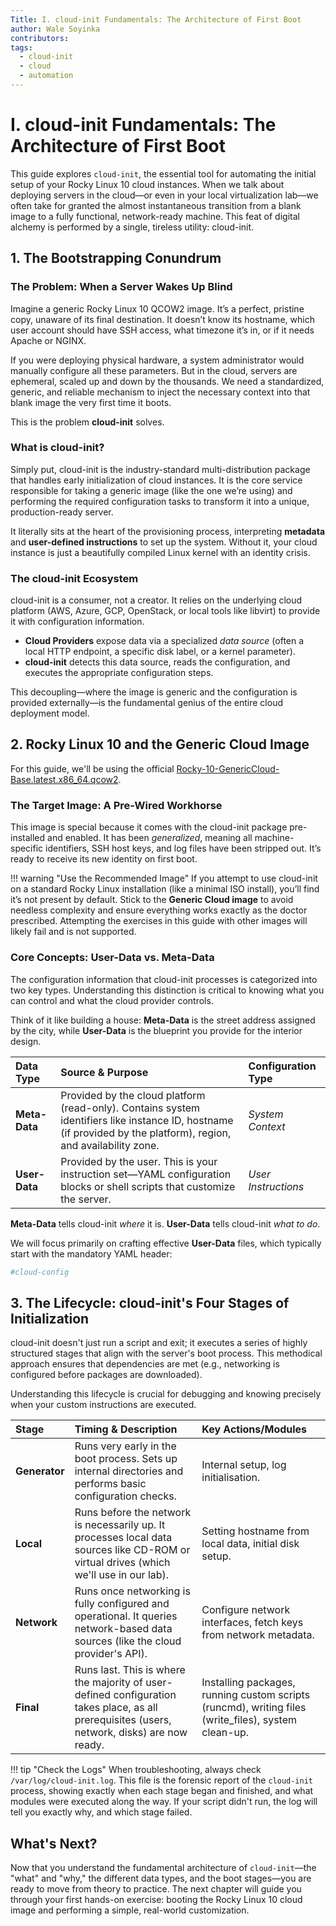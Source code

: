 ```yaml
---
Title: I. cloud-init Fundamentals: The Architecture of First Boot
author: Wale Soyinka
contributors:
tags:
  - cloud-init
  - cloud
  - automation
---
```



# **I. cloud-init Fundamentals: The Architecture of First Boot**

This guide explores `cloud-init`, the essential tool for automating the initial setup of your Rocky Linux 10 cloud instances. When we talk about deploying servers in the cloud—or even in your local virtualization lab—we often take for granted the almost instantaneous transition from a blank image to a fully functional, network-ready machine. This feat of digital alchemy is performed by a single, tireless utility: cloud-init.

## **1. The Bootstrapping Conundrum**

### **The Problem: When a Server Wakes Up Blind**

Imagine a generic Rocky Linux 10 QCOW2 image. It’s a perfect, pristine copy, unaware of its final destination. It doesn’t know its hostname, which user account should have SSH access, what timezone it’s in, or if it needs Apache or NGINX.

If you were deploying physical hardware, a system administrator would manually configure all these parameters. But in the cloud, servers are ephemeral, scaled up and down by the thousands. We need a standardized, generic, and reliable mechanism to inject the necessary context into that blank image the very first time it boots.

This is the problem **cloud-init** solves.

### **What is cloud-init?**

Simply put, cloud-init is the industry-standard multi-distribution package that handles early initialization of cloud instances. It is the core service responsible for taking a generic image (like the one we’re using) and performing the required configuration tasks to transform it into a unique, production-ready server.

It literally sits at the heart of the provisioning process, interpreting **metadata** and **user-defined instructions** to set up the system. Without it, your cloud instance is just a beautifully compiled Linux kernel with an identity crisis.

### **The cloud-init Ecosystem**

cloud-init is a consumer, not a creator. It relies on the underlying cloud platform (AWS, Azure, GCP, OpenStack, or local tools like libvirt) to provide it with configuration information.

*   **Cloud Providers** expose data via a specialized *data source* (often a local HTTP endpoint, a specific disk label, or a kernel parameter).
*   **cloud-init** detects this data source, reads the configuration, and executes the appropriate configuration steps.

This decoupling—where the image is generic and the configuration is provided externally—is the fundamental genius of the entire cloud deployment model.

## **2. Rocky Linux 10 and the Generic Cloud Image**

For this guide, we'll be using the official [Rocky-10-GenericCloud-Base.latest.x86_64.qcow2](https://dl.rockylinux.org/pub/rocky/10/images/x86_64/Rocky-10-GenericCloud-Base.latest.x86_64.qcow2).

### **The Target Image: A Pre-Wired Workhorse**

This image is special because it comes with the cloud-init package pre-installed and enabled. It has been *generalized*, meaning all machine-specific identifiers, SSH host keys, and log files have been stripped out. It’s ready to receive its new identity on first boot.

!!! warning "Use the Recommended Image"
    If you attempt to use cloud-init on a standard Rocky Linux installation (like a minimal ISO install), you’ll find it’s not present by default. Stick to the **Generic Cloud image** to avoid needless complexity and ensure everything works exactly as the doctor prescribed. Attempting the exercises in this guide with other images will likely fail and is not supported.

### **Core Concepts: User-Data vs. Meta-Data**

The configuration information that cloud-init processes is categorized into two key types. Understanding this distinction is critical to knowing what you can control and what the cloud provider controls.

Think of it like building a house: **Meta-Data** is the street address assigned by the city, while **User-Data** is the blueprint you provide for the interior design.

| Data Type   | Source & Purpose                                                                                                                            | Configuration Type  |
| :---------- | :------------------------------------------------------------------------------------------------------------------------------------------ | :------------------ |
| **Meta-Data** | Provided by the cloud platform (read-only). Contains system identifiers like instance ID, hostname (if provided by the platform), region, and availability zone. | *System Context*    |
| **User-Data** | Provided by the user. This is your instruction set—YAML configuration blocks or shell scripts that customize the server.                  | *User Instructions* |

**Meta-Data** tells cloud-init *where* it is. **User-Data** tells cloud-init *what to do*.

We will focus primarily on crafting effective **User-Data** files, which typically start with the mandatory YAML header:

```yaml
#cloud-config
```

## **3. The Lifecycle: cloud-init's Four Stages of Initialization**

cloud-init doesn't just run a script and exit; it executes a series of highly structured stages that align with the server's boot process. This methodical approach ensures that dependencies are met (e.g., networking is configured before packages are downloaded).

Understanding this lifecycle is crucial for debugging and knowing precisely when your custom instructions are executed.

| Stage       | Timing & Description                                                                                                                    | Key Actions/Modules                                                                                             |
| :---------- | :-------------------------------------------------------------------------------------------------------------------------------------- | :-------------------------------------------------------------------------------------------------------------- |
| **Generator** | Runs very early in the boot process. Sets up internal directories and performs basic configuration checks.                               | Internal setup, log initialisation.                                                                             |
| **Local**     | Runs before the network is necessarily up. It processes local data sources like CD-ROM or virtual drives (which we'll use in our lab). | Setting hostname from local data, initial disk setup.                                                           |
| **Network**   | Runs once networking is fully configured and operational. It queries network-based data sources (like the cloud provider's API).      | Configure network interfaces, fetch keys from network metadata.                                                 |
| **Final**     | Runs last. This is where the majority of user-defined configuration takes place, as all prerequisites (users, network, disks) are now ready. | Installing packages, running custom scripts (runcmd), writing files (write_files), system clean-up. |

!!! tip "Check the Logs"
    When troubleshooting, always check `/var/log/cloud-init.log`. This file is the forensic report of the `cloud-init` process, showing exactly when each stage began and finished, and what modules were executed along the way. If your script didn't run, the log will tell you exactly why, and which stage failed.

## What's Next?

Now that you understand the fundamental architecture of `cloud-init`—the "what" and "why," the different data types, and the boot stages—you are ready to move from theory to practice. The next chapter will guide you through your first hands-on exercise: booting the Rocky Linux 10 cloud image and performing a simple, real-world customization.